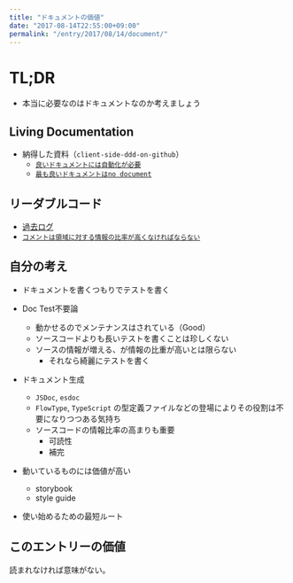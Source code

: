 ```yaml
---
title: "ドキュメントの価値"
date: "2017-08-14T22:55:00+09:00"
permalink: "/entry/2017/08/14/document/"
---
```


# TL;DR

- 本当に必要なのはドキュメントなのか考えましょう

## Living Documentation

- 納得した資料（`client-side-ddd-on-github`）
  - [`良いドキュメントには自動化が必要`](https://github.com/azu/slide/blob/c09ea5254d3633db0cf91199fcaf5adc770c8519/2017/teppeis-sushi/client-side-ddd-on-github.md#living-documentation-1)
  - [`最も良いドキュメントはno document`](https://github.com/azu/slide/blob/c09ea5254d3633db0cf91199fcaf5adc770c8519/2017/teppeis-sushi/client-side-ddd-on-github.md#%E5%AE%88%E3%82%89%E3%82%8C%E3%81%AA%E3%81%84%E3%83%AB%E3%83%BC%E3%83%AB%E3%81%AF%E4%BE%A1%E5%80%A4%E3%81%8C%E3%81%AA%E3%81%84-1)

## リーダブルコード

- [過去ログ](https://9renpoto.github.io/entry/2013/02/03/readable-code/)
- [`コメントは領域に対する情報の比率が高くなければならない`](https://gist.github.com/AKB428/b8970cea987577ec93c2#%E7%AC%AC%EF%BC%96%E5%B1%A4-%E3%82%B3%E3%83%A1%E3%83%B3%E3%83%88%E3%81%AF%E6%AD%A3%E7%A2%BA%E3%81%A7%E7%B0%A1%E6%BD%94%E3%81%AB)

## 自分の考え

- ドキュメントを書くつもりでテストを書く
- Doc Test不要論
  - 動かせるのでメンテナンスはされている（Good）
  - ソースコードよりも長いテストを書くことは珍しくない
  - ソースの情報が増える、が情報の比重が高いとは限らない
    - それなら綺麗にテストを書く
- ドキュメント生成
  - `JSDoc`, `esdoc`
  - `FlowType`, `TypeScript` の型定義ファイルなどの登場によりその役割は不要になりつつある気持ち
  - ソースコードの情報比率の高まりも重要
    - 可読性
    - 補完
- 動いているものには価値が高い

  - storybook
  - style guide

- 使い始めるための最短ルート

## このエントリーの価値

読まれなければ意味がない。
